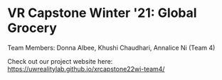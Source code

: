 # VR Capstone Winter '21: Global Grocery

Team Members: Donna Albee, Khushi Chaudhari, Annalice Ni (Team 4)

Check out our project website here: https://uwrealitylab.github.io/xrcapstone22wi-team4/
